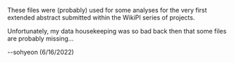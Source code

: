 These files were (probably) used for some analyses for the very first extended abstract submitted within the WikiPI series of projects.

Unfortunately, my data housekeeping was so bad back then that some files are probably missing...

--sohyeon (6/16/2022)